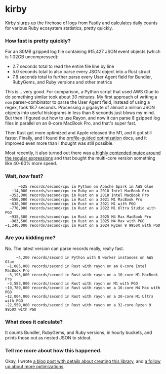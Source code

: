 # kirby

Kirby slurps up the firehose of logs from Fastly and calculates daily counts for various Ruby ecosystem statistics, pretty quickly.

### How fast is pretty quickly?

For an 80MB gzipped log file containing 915,427 JSON event objects (which is 1.02GB uncompressed):

- 2.7 seconds total to read the entire file line by line
- 5.0 seconds total to also parse every JSON object into a Rust struct
- 7.8 seconds total to further parse every User Agent field for Bundler, RubyGems, and Ruby versions and other metrics

This is... very good. For comparison, a Python script that used AWS Glue to do something similar took about _30 minutes_. My first approach of writing a `nom` parser-combinator to parse the User Agent field, instead of using a regex, took 18.7 seconds. Processing a gigabyte of almost a million JSON objects into useful histograms in less than 8 seconds just blows my mind. But then I figured out how to use Rayon, and now it can parse 8 gzipped log files in parallel on an 8-core MacBook Pro, and that's super fast.

Then Rust got more optimized and Apple released the M1, and it got still faster. Finally, and I found the [profile-guided optimization](https://doc.rust-lang.org/rustc/profile-guided-optimization.html) docs, and it improved even more than I thought was still possible.

Most recently, it also turned out there was [a highly contended mutex around the regular expressions](https://github.com/rubytogether/kirby/pull/37) and that bought the multi-core version something like 40-60% more speed.

### Wait, _how_ fast?

          ~525 records/second/cpu in Python on Apache Spark in AWS Glue
       ~14,000 records/second/cpu in Ruby on a 2018 Intel MacBook Pro
      ~353,000 records/second/cpu in Rust on a 2018 Intel MacBook Pro
      ~550,000 records/second/cpu in Rust on a 2021 M1 MacBook Pro
      ~638,000 records/second/cpu in Rust on a 2021 M1 with PGO
      ~770,000 records/second/cpu in Rust on a 2022 M1 Ultra Studio with PGO
      ~935,500 records/second/cpu in Rust on a 2025 M4 Max MacBook Pro
      ~983,500 records/second/cpu in Rust on a 2025 M4 Max with PGO
    ~1,240,000 records/second/cpu in Rust on a 2024 Ryzen 9 9950X with PGO

### Are you kidding me?

No. The latest version can parse records really, really fast.

         ~4,200 records/second in Python with 8 worker instances on AWS Glue
     ~1,085,000 records/second in Rust with rayon on an 8-core Intel MacBook Pro
     ~3,195,000 records/second in Rust with rayon on a 10-core M1 MacBook Pro
     ~3,583,000 records/second in Rust with rayon on M1 with PGO
    ~10,789,000 records/second in Rust with rayon on a 16-core M4 Max with PGO
    ~12,004,000 records/second in Rust with rayon on a 20-core M1 Ultra with PGO
    ~22,559,000 records/second in Rust with rayon on a 32-core Ryzen 9 9950X with PGO

### What does it calculate?

It counts Bundler, RubyGems, and Ruby versions, in hourly buckets, and prints those out as nested JSON to stdout.

### Tell me more about how this happened.

Okay, I wrote [a blog post with details about creating this library](https://andre.arko.net/2018/10/25/parsing-logs-230x-faster-with-rust/), and [a follow up about more optimizations](https://andre.arko.net/2019/01/11/parsing-logs-faster-with-rust-continued/).
